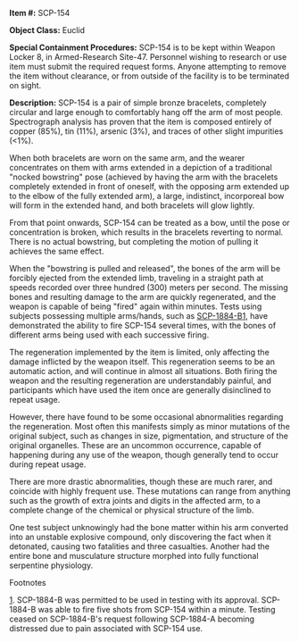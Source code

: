 **Item #:** SCP-154

**Object Class:** Euclid

**Special Containment Procedures:** SCP-154 is to be kept within Weapon Locker 8, in Armed-Research Site-47. Personnel wishing to research or use item must submit the required request forms. Anyone attempting to remove the item without clearance, or from outside of the facility is to be terminated on sight.

**Description:** SCP-154 is a pair of simple bronze bracelets, completely circular and large enough to comfortably hang off the arm of most people. Spectrograph analysis has proven that the item is composed entirely of copper (85%), tin (11%), arsenic (3%), and traces of other slight impurities (<1%).

When both bracelets are worn on the same arm, and the wearer concentrates on them with arms extended in a depiction of a traditional "nocked bowstring" pose (achieved by having the arm with the bracelets completely extended in front of oneself, with the opposing arm extended up to the elbow of the fully extended arm), a large, indistinct, incorporeal bow will form in the extended hand, and both bracelets will glow lightly.

From that point onwards, SCP-154 can be treated as a bow, until the pose or concentration is broken, which results in the bracelets reverting to normal. There is no actual bowstring, but completing the motion of pulling it achieves the same effect.

When the "bowstring is pulled and released", the bones of the arm will be forcibly ejected from the extended limb, traveling in a straight path at speeds recorded over three hundred (300) meters per second. The missing bones and resulting damage to the arm are quickly regenerated, and the weapon is capable of being "fired" again within minutes. Tests using subjects possessing multiple arms/hands, such as [SCP-1884-B](/scp-1884)[1](javascript:;), have demonstrated the ability to fire SCP-154 several times, with the bones of different arms being used with each successive firing.

The regeneration implemented by the item is limited, only affecting the damage inflicted by the weapon itself. This regeneration seems to be an automatic action, and will continue in almost all situations. Both firing the weapon and the resulting regeneration are understandably painful, and participants which have used the item once are generally disinclined to repeat usage.

However, there have found to be some occasional abnormalities regarding the regeneration. Most often this manifests simply as minor mutations of the original subject, such as changes in size, pigmentation, and structure of the original organelles. These are an uncommon occurrence, capable of happening during any use of the weapon, though generally tend to occur during repeat usage.

There are more drastic abnormalities, though these are much rarer, and coincide with highly frequent use. These mutations can range from anything such as the growth of extra joints and digits in the affected arm, to a complete change of the chemical or physical structure of the limb.

One test subject unknowingly had the bone matter within his arm converted into an unstable explosive compound, only discovering the fact when it detonated, causing two fatalities and three casualties. Another had the entire bone and musculature structure morphed into fully functional serpentine physiology.

Footnotes

[1](javascript:;). SCP-1884-B was permitted to be used in testing with its approval. SCP-1884-B was able to fire five shots from SCP-154 within a minute. Testing ceased on SCP-1884-B's request following SCP-1884-A becoming distressed due to pain associated with SCP-154 use.